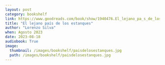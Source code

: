 ```yaml
---
layout: post
category: bookshelf
link: https://www.goodreads.com/book/show/1940476.El_lejano_pa_s_de_los_estanques
title: "El lejano país de los estanques"
author: "Lorenzo Silva"
when: Agosto 2023
date: 2023-08-18
audiobook: True
image:
  thumbnail: /images/bookshelf/paisdelosestanques.jpg
  path: /images/bookshelf/paisdelosestanques.jpg
---
```

